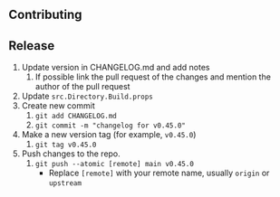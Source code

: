 ## Contributing


## Release

1. Update version in CHANGELOG.md and add notes
    1. If possible link the pull request of the changes and mention the author of the pull request
2. Update `src.Directory.Build.props`
3. Create new commit
    1. `git add CHANGELOG.md`
    1. `git commit -m "changelog for v0.45.0"`
4. Make a new version tag (for example, `v0.45.0`)
    1. `git tag v0.45.0`
5. Push changes to the repo.
    1. `git push --atomic [remote] main v0.45.0`
        - Replace `[remote]` with your remote name, usually `origin` or `upstream`